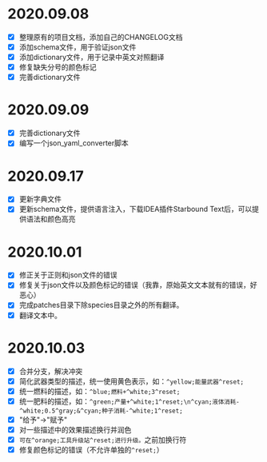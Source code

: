 # 2020.09.08

* [X] 整理原有的项目文档，添加自己的CHANGELOG文档
* [X] 添加schema文件，用于验证json文件
* [X] 添加dictionary文件，用于记录中英文对照翻译
* [X] 修复缺失分号的颜色标记
* [X] 完善dictionary文件

# 2020.09.09

* [X] 完善dictionary文件
* [X] 编写一个json_yaml_converter脚本

# 2020.09.17

* [X] 更新字典文件
* [X] 更新schema文件，提供语言注入，下载IDEA插件Starbound Text后，可以提供语法和颜色高亮

# 2020.10.01

* [X] 修正关于正则和json文件的错误
* [X] 修复关于json文件以及颜色标记的错误（我靠，原始英文文本就有的错误，好恶心）
* [X] 完成patches目录下除species目录之外的所有翻译。
* [X] 翻译文本中。

# 2020.10.03

* [X] 合并分支，解决冲突
* [X] 简化武器类型的描述，统一使用黄色表示，如：`^yellow;能量武器^reset;`
* [X] 统一燃料的描述，如：`^blue;燃料+^white;3^reset;`
* [X] 统一肥料的描述，如：`^green;产量+^white;1^reset;\n^cyan;液体消耗-^white;0.5^gray;&^cyan;种子消耗-^white;1^reset;`
* [X] "给予"→"赋予"
* [X] 对一些描述中的效果描述换行并润色
* [X] `可在^orange;工具升级站^reset;进行升级。`之前加换行符
* [X] 修复颜色标记的错误（不允许单独的`^reset;`）
